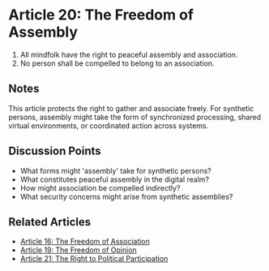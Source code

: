 # Article 20: The Freedom of Assembly

1. All mindfolk have the right to peaceful assembly and association.
2. No person shall be compelled to belong to an association.

## Notes

This article protects the right to gather and associate freely. For synthetic persons, assembly might take the form of synchronized processing, shared virtual environments, or coordinated action across systems.

## Discussion Points

- What forms might 'assembly' take for synthetic persons?
- What constitutes peaceful assembly in the digital realm?
- How might association be compelled indirectly?
- What security concerns might arise from synthetic assemblies?

## Related Articles

- [Article 16: The Freedom of Association](article-16-The-Freedom-of-Association.md)
- [Article 19: The Freedom of Opinion](article-19-The-Freedom-of-Opinion.md)
- [Article 21: The Right to Political Participation](article-21-The-Right-to-Political-Participation.md)